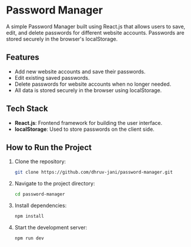 # Password Manager

A simple Password Manager built using React.js that allows users to save, edit, and delete passwords for different website accounts. Passwords are stored securely in the browser's localStorage.

## Features

- Add new website accounts and save their passwords.
- Edit existing saved passwords.
- Delete passwords for website accounts when no longer needed.
- All data is stored securely in the browser using localStorage.

## Tech Stack

- **React.js**: Frontend framework for building the user interface.
- **localStorage**: Used to store passwords on the client side.

## How to Run the Project

1. Clone the repository:
   ```bash
   git clone https://github.com/dhruv-jani/password-manager.git
   ```
2. Navigate to the project directory:
    ```bash
    cd password-manager
    ```
3. Install dependencies:
    ```bash
    npm install
    ```
4. Start the development server:
    ```bash
    npm run dev
    ```